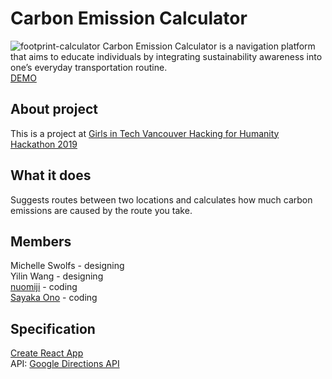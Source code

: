 # Carbon Emission Calculator
![footprint-calculator](https://user-images.githubusercontent.com/33141219/57586167-c630f080-74a6-11e9-994d-505bb4f67385.png)
Carbon Emission Calculator is a navigation platform that aims to educate individuals by integrating sustainability awareness into one’s everyday transportation routine.<br/>
[DEMO](https://sayakaono.github.io/footprint-calculator/)

## About project
This is a project at [Girls in Tech Vancouver Hacking for Humanity Hackathon 2019](https://gitvan2019.devpost.com/)

## What it does
Suggests routes between two locations and calculates how much carbon emissions are caused by the route you take.

## Members
Michelle Swolfs - designing<br />
Yilin Wang - designing<br />
[nuomiji](https://github.com/nuomiji) - coding<br />
[Sayaka Ono](https://github.com/SayakaOno) - coding<br />

## Specification
[Create React App](https://github.com/facebook/create-react-app)<br/>
API: [Google Directions API](https://developers.google.com/maps/documentation/directions/start)<br/>
